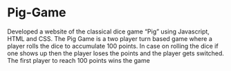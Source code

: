 # Pig-Game
Developed a website of the classical dice game “Pig” using Javascript, HTML and  CSS. The Pig Game is a two player turn based game where a player rolls the dice  to accumulate 100 points. In case on rolling the dice if one shows up then the  player loses the points and the player gets switched. The first player to reach  100 points wins the game 
